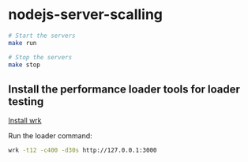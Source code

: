 # nodejs-server-scalling

```sh
# Start the servers
make run

# Stop the servers
make stop
```

## Install the performance loader tools for loader testing
[Install wrk](https://github.com/wg/wrk/wiki/Installing-wrk-on-Linux)

Run the loader command:
```sh
wrk -t12 -c400 -d30s http://127.0.0.1:3000
```